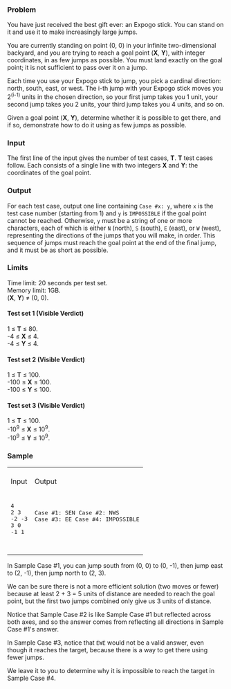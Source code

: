 <div class="problem-statement-string"><h3>Problem</h3> <p>
  You have just received the best gift ever: an Expogo stick. You can stand on
  it and use it to make increasingly large jumps.
</p><p>
  You are currently standing on point (0, 0) in your infinite two-dimensional
  backyard, and you are trying to reach a goal point (<b>X</b>, <b>Y</b>), with
  integer coordinates, in as few jumps as possible. You must land exactly on
  the goal point; it is not sufficient to pass over it on a jump.
</p><p>
  Each time you use your Expogo stick to jump, you pick a cardinal direction:
  north, south, east, or west. The i-th jump with your Expogo stick moves you
  2<sup>(i-1)</sup> units in the chosen direction, so your first jump takes you
  1 unit, your second jump takes you 2 units, your third jump takes you 4 units,
  and so on.
</p><p>
  Given a goal point (<b>X</b>, <b>Y</b>), determine whether it is possible to
  get there, and if so, demonstrate how to do it using as few jumps as
  possible.
</p> <h3>Input</h3> <p>
  The first line of the input gives the number of test cases, <b>T</b>.
  <b>T</b> test cases follow. Each consists of a single line with two integers
  <b>X</b> and <b>Y</b>: the coordinates of the goal point.
</p> <h3>Output</h3> <p>
  For each test case, output one line containing <code>Case #x: y</code>, where
  <code>x</code> is the test case number (starting from 1) and <code>y</code>
  is <code>IMPOSSIBLE</code> if the goal point cannot be reached. Otherwise,
  <code>y</code> must be a string of one or more characters, each of which is
  either <code>N</code> (north), <code>S</code> (south), <code>E</code> (east),
  or <code>W</code> (west), representing the directions of the jumps that you
  will make, in order. This sequence of jumps must reach the goal point at the
  end of the final jump, and it must be as short as possible.
</p> <h3>Limits</h3> <p>
  Time limit: 20 seconds per test set.<br>
  Memory limit: 1GB.<br>
  (<b>X</b>, <b>Y</b>) ≠ (0, 0).<br></p> <h4>Test set 1 (Visible Verdict)</h4> <p>
  1 ≤ <b>T</b> ≤ 80.<br>
  -4 ≤ <b>X</b> ≤ 4.<br>
  -4 ≤ <b>Y</b> ≤ 4.<br></p> <h4>Test set 2 (Visible Verdict)</h4> <p>
  1 ≤ <b>T</b> ≤ 100.<br>
  -100 ≤ <b>X</b> ≤ 100.<br>
  -100 ≤ <b>Y</b> ≤ 100.<br></p> <h4>Test set 3 (Visible Verdict)</h4> <p>
  1 ≤ <b>T</b> ≤ 100.<br>
  -10<sup>9</sup> ≤ <b>X</b> ≤ 10<sup>9</sup>.<br>
  -10<sup>9</sup> ≤ <b>Y</b> ≤ 10<sup>9</sup>.<br></p> <h3>Sample</h3> <div class="problem-io-wrapper"><table><tr><td><br> <span class="io-table-header">Input</span> <br>&nbsp;
  </td> <td><br> <span class="io-table-header">Output</span> <br>&nbsp;
  </td></tr> <tr><td><pre class="io-content">4
2 3
-2 -3
3 0
-1 1

  </pre></td> <td><pre class="io-content">Case #1: SEN
Case #2: NWS
Case #3: EE
Case #4: IMPOSSIBLE

  </pre></td></tr></table></div> <p>
  In Sample Case #1, you can jump south from (0, 0) to (0, -1), then jump east
  to (2, -1), then jump north to (2, 3).
</p><p>
  We can be sure there is not a more efficient solution (two moves or fewer)
  because at least 2 + 3 = 5 units of distance are needed to reach the goal
  point, but the first two jumps combined only give us 3 units of distance.
</p><p>
  Notice that Sample Case #2 is like Sample Case #1 but reflected across both
  axes, and so the answer comes from reflecting all directions in Sample Case
  #1's answer.
</p><p>
  In Sample Case #3, notice that <code>EWE</code> would not be a valid answer,
  even though it reaches the target, because there is a way to get there using
  fewer jumps.
</p><p>
  We leave it to you to determine why it is impossible to reach the target in
  Sample Case #4.
</p></div>